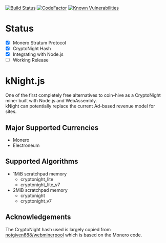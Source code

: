 [![Build Status](https://travis-ci.org/Block-Lab/kNight.js.svg?branch=master)](https://travis-ci.org/Block-Lab/kNight.js)
[![CodeFactor](https://www.codefactor.io/repository/github/block-lab/knight.js/badge)](https://www.codefactor.io/repository/github/block-lab/knight.js)
[![Known Vulnerabilities](https://snyk.io/test/github/Block-Lab/kNight.js/badge.svg?targetFile=package.json)](https://snyk.io/test/github/Block-Lab/kNight.js?targetFile=package.json)

# Status

- [x] Monero Stratum Protocol
- [x] CryptoNight Hash
- [x] Integrating with Node.js
- [ ] Working Release

# kNight.js

One of the first completely free alternatives to coin-hive as a CryptoNight miner built with Node.js and WebAssembly.  
kNight can potentially replace the current Ad-based revenue model for sites.

## Major Supported Currencies

- Monero
- Electroneum

## Supported Algorithms

  - 1MiB scratchpad memory
      - cryptonight_lite
      - cryptonight_lite_v7
  - 2MiB scratchpad memory
      - cryptonight
      - cryptonight_v7

## Acknowledgements

The CryptoNight hash used is largely copied from [notgiven688/webminerpool](https://github.com/notgiven688/webminerpool/tree/master/hash_cn/webassembly) which is based on the Monero code.

